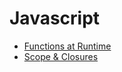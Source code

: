 Javascript
===

* [Functions at Runtime](functions-runtime.md)
* [Scope & Closures](scope-closures.md)